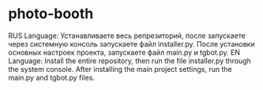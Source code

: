# photo-booth
RUS Language:
Устанавливаете весь репрезиторий, после запускаете через системную консоль запускаете файл installer.py. После установки основных настроек проекта, запускаете файл main.py и tgbot.py.
EN Language:
Install the entire repository, then run the file installer.py through the system console. After installing the main project settings, run the main.py and tgbot.py files.
